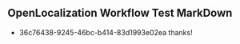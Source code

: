 ## OpenLocalization Workflow Test MarkDown
* 36c76438-9245-46bc-b414-83d1993e02ea thanks!

<!--HONumber=Aug16_HO5-->


